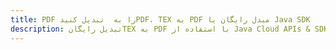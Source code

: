 ---title: PDF را به  تبدیل کنیدPDF، TEX به PDF مبدل رایگان یا Java SDKdescription: تبدیل رایگانTEX به PDF با استفاده از Java Cloud APIs & SDK همچنین اسناد PDF را در Cloud ایجاد، ویرایش و رندر کنید.---